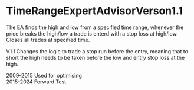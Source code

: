 # TimeRangeExpertAdvisorVerson1.1

The EA finds the high and low from a specified time range, whenever the price breaks
the high/low a trade is enterd with a stop loss at high/low.                                
Closes all trades at specified time.

V1.1 Changes the logic to trade a stop run before the entry, 
meaning that to short the high needs to be taken before the low and entry
stop loss at the high.

2009-2015 Used for optimising  
2015-2024 Forward Test
